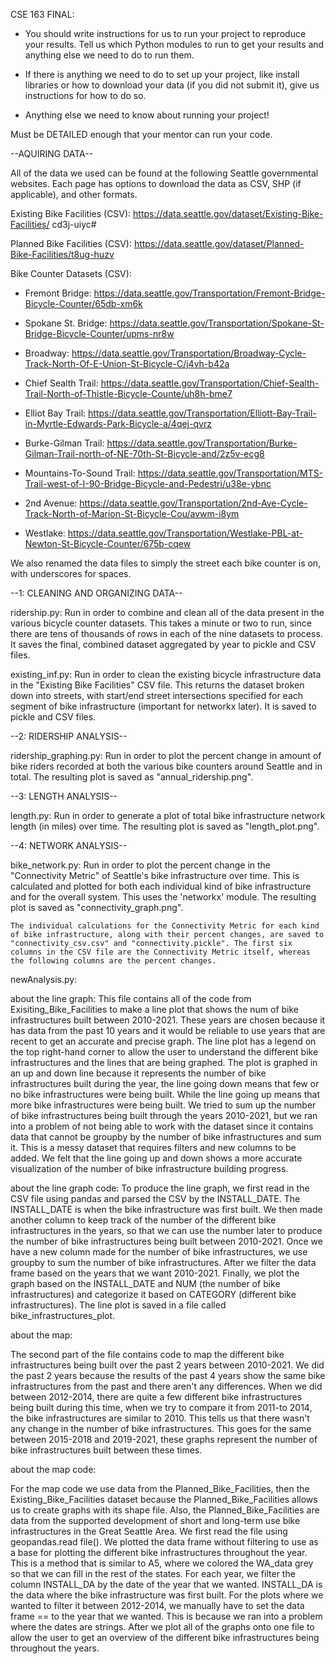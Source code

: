 CSE 163 FINAL:
- You should write instructions for us to run your project to reproduce your results. Tell us which Python modules to run to get your results and anything else we need to do to run them.

- If there is anything we need to do to set up your project, like install libraries or how to download your data (if you did not submit it), give us instructions for how to do so.

- Anything else we need to know about running your project!

Must be DETAILED enough that your mentor can run your code.


--AQUIRING DATA--

All of the data we used can be found at the following Seattle governmental websites. Each page has options to download the data as CSV, SHP (if applicable), and other formats.


Existing Bike Facilities (CSV): https://data.seattle.gov/dataset/Existing-Bike-Facilities/
cd3j-uiyc#

Planned Bike Facilities (CSV): https://data.seattle.gov/dataset/Planned-Bike-Facilities/t8ug-huzv

Bike Counter Datasets (CSV):
    
   - Fremont Bridge: https://data.seattle.gov/Transportation/Fremont-Bridge-Bicycle-Counter/65db-xm6k

   - Spokane St. Bridge: https://data.seattle.gov/Transportation/Spokane-St-Bridge-Bicycle-Counter/upms-nr8w

   - Broadway: https://data.seattle.gov/Transportation/Broadway-Cycle-Track-North-Of-E-Union-St-Bicycle-C/j4vh-b42a
    
   - Chief Sealth Trail: https://data.seattle.gov/Transportation/Chief-Sealth-Trail-North-of-Thistle-Bicycle-Counte/uh8h-bme7
    
   - Elliot Bay Trail: https://data.seattle.gov/Transportation/Elliott-Bay-Trail-in-Myrtle-Edwards-Park-Bicycle-a/4qej-qvrz
    
   - Burke-Gilman Trail: https://data.seattle.gov/Transportation/Burke-Gilman-Trail-north-of-NE-70th-St-Bicycle-and/2z5v-ecg8
    
   - Mountains-To-Sound Trail: https://data.seattle.gov/Transportation/MTS-Trail-west-of-I-90-Bridge-Bicycle-and-Pedestri/u38e-ybnc
    
   - 2nd Avenue: https://data.seattle.gov/Transportation/2nd-Ave-Cycle-Track-North-of-Marion-St-Bicycle-Cou/avwm-i8ym
    
   - Westlake: https://data.seattle.gov/Transportation/Westlake-PBL-at-Newton-St-Bicycle-Counter/675b-cqew

We also renamed the data files to simply the street each bike counter is on,
with underscores for spaces.


--1: CLEANING AND ORGANIZING DATA--

ridership.py:
    Run in order to combine and clean all of the data present in the various bicycle counter datasets. This takes a minute or two to run, since there are tens of thousands of rows in each of the nine datasets to process. It saves the final, combined dataset aggregated by year to pickle and CSV files.

existing_inf.py:
    Run in order to clean the existing bicycle infrastructure data in the "Existing Bike Facilities" CSV file. This returns the dataset broken down into streets, with start/end street intersections specified for each segment of bike infrastructure (important for networkx later). It is saved to pickle and CSV files.

--2: RIDERSHIP ANALYSIS--

ridership_graphing.py:
    Run in order to plot the percent change in amount of bike riders recorded at both the various bike counters around Seattle and in total. The resulting plot is saved as "annual_ridership.png".

--3: LENGTH ANALYSIS--

length.py:
    Run in order to generate a plot of total bike infrastructure network length (in miles) over time. The resulting plot is saved as "length_plot.png".

--4: NETWORK ANALYSIS--

bike_network.py:
    Run in order to plot the percent change in the "Connectivity Metric" of Seattle's bike infrastructure over time. This is calculated and plotted for both each individual kind of bike infrastructure and for the overall system. This uses the 'networkx' module. The resulting plot is saved as "connectivity_graph.png".

    The individual calculations for the Connectivity Metric for each kind of bike infrastructure, along with their percent changes, are saved to "connectivity_csv.csv" and "connectivity.pickle". The first six columns in the CSV file are the Connectivity Metric itself, whereas the following columns are the percent changes.






newAnalysis.py:

about the line graph:
This file contains all of the code from Exisiting_Bike_Facilities to make a line plot that shows the num of bike infrastructures built between 2010-2021. These years are chosen because it has data from the past 10 years and it would be reliable to use years that are recent to get an accurate and precise graph. The line plot has a legend on the top right-hand corner to allow the user to understand the different bike infrastructures and the lines that are being graphed. The plot is graphed in an up and down line because it represents the number of bike infrastructures built during the year, the line going down means that few or no bike infrastructures were being built. While the line going up means that more bike infrastructures were being built. We tried to sum up the number of bike infrastructures being built through the years 2010-2021, but we ran into a problem of not being able to work with the dataset since it contains data that cannot be groupby by the number of bike infrastructures and sum it. This is a messy dataset that requires filters and new columns to be added. We felt that the line going up and down shows a more accurate visualization of the number of bike infrastructure building progress.

about the line graph code:
To produce the line graph, we first read in the CSV file using pandas and parsed the CSV by the INSTALL_DATE. The INSTALL_DATE is when the bike infrastructure was first built. We then made another column to keep track of the number of the different bike infrastructures in the years, so that we can use the number later to produce the number of bike infrastructures being built between 2010-2021. Once we have a new column made for the number of bike infrastructures, we use groupby to sum the number of bike infrastructures. After we filter the data frame based on the years that we want 2010-2021. Finally, we plot the graph based on the INSTALL_DATE and NUM (the number of bike infrastructures) and categorize it based on CATEGORY (different bike infrastructures). The line plot is saved in a file called bike_infrastructures_plot.

about the map:

The second part of the file contains code to map the different bike infrastructures being built over the past 2 years between 2010-2021. We did the past 2 years because the results of the past 4 years show the same bike infrastructures from the past and there aren't any differences. When we did between 2012-2014, there are quite a few different bike infrastructures being built during this time, when we try to compare it from 2011-to 2014, the bike infrastructures are similar to 2010. This tells us that there wasn't any change in the number of bike infrastructures. This goes for the same between 2015-2018 and 2019-2021, these graphs represent the number of bike infrastructures built between these times.

about the map code:

For the map code we use data from the Planned_Bike_Facilities, then the Existing_Bike_Facilities dataset because the Planned_Bike_Facilities allows us to create graphs with its shape file. Also, the Planned_Bike_Facilities are data from the supported development of short and long-term use bike infrastructures in the Great Seattle Area. We first read the file using geopandas.read file(). We plotted the data frame without filtering to use as a base for plotting the different bike infrastructures throughout the year. This is a method that is similar to A5, where we colored the WA_data grey so that we can fill in the rest of the states. For each year, we filter the column INSTALL_DA by the date of the year that we wanted. INSTALL_DA is the data where the bike infrastructure was first built. For the plots where we wanted to filter it between 2012-2014, we manually have to set the data frame == to the year that we wanted. This is because we ran into a problem where the dates are strings. After we plot all of the graphs onto one file to allow the user to get an overview of the different bike infrastructures being throughout the years.